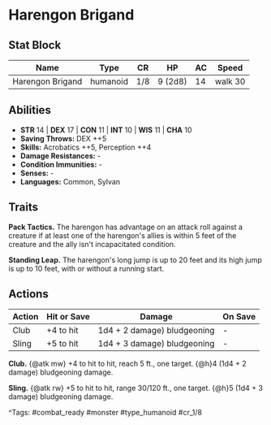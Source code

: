# Harengon Brigand

## Stat Block

| Name | Type | CR | HP | AC | Speed |
|------|------|----|----|----|-------|
| Harengon Brigand | humanoid | 1/8 | 9 (2d8) | 14 | walk 30 |

## Abilities

- **STR** 14 | **DEX** 17 | **CON** 11 | **INT** 10 | **WIS** 11 | **CHA** 10
- **Saving Throws:** DEX ++5  
- **Skills:** Acrobatics ++5, Perception ++4  
- **Damage Resistances:** -  
- **Condition Immunities:** -  
- **Senses:** -  
- **Languages:** Common, Sylvan

## Traits

**Pack Tactics.** The harengon has advantage on an attack roll against a creature if at least one of the harengon's allies is within 5 feet of the creature and the ally isn't incapacitated condition.

**Standing Leap.** The harengon's long jump is up to 20 feet and its high jump is up to 10 feet, with or without a running start.


## Actions

| Action | Hit or Save | Damage | On Save |
|--------|--------------|--------|----------|
| Club | +4 to hit | 1d4 + 2 damage) bludgeoning | - |
| Sling | +5 to hit | 1d4 + 3 damage) bludgeoning | - |

**Club.** {@atk mw} +4 to hit to hit, reach 5 ft., one target. {@h}4 (1d4 + 2 damage) bludgeoning damage.

**Sling.** {@atk rw} +5 to hit to hit, range 30/120 ft., one target. {@h}5 (1d4 + 3 damage) bludgeoning damage.


^Tags: #combat_ready #monster #type_humanoid #cr_1/8